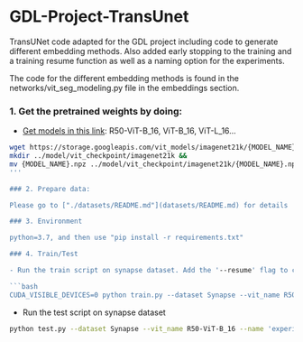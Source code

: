 # GDL-Project-TransUnet
TransUNet code adapted for the GDL project including code to generate different embedding methods. Also added early stopping to the training and a training resume function as well as a naming option for the experiments.

The code for the different embedding methods is found in the networks/vit_seg_modeling.py file in the embeddings section.

### 1. Get the pretrained weights by doing:

* [Get models in this link](https://console.cloud.google.com/storage/vit_models/): R50-ViT-B_16, ViT-B_16, ViT-L_16...
```bash
wget https://storage.googleapis.com/vit_models/imagenet21k/{MODEL_NAME}.npz &&
mkdir ../model/vit_checkpoint/imagenet21k &&
mv {MODEL_NAME}.npz ../model/vit_checkpoint/imagenet21k/{MODEL_NAME}.npz
'''

### 2. Prepare data:

Please go to ["./datasets/README.md"](datasets/README.md) for details

### 3. Environment

python=3.7, and then use "pip install -r requirements.txt"

### 4. Train/Test

- Run the train script on synapse dataset. Add the '--resume' flag to continue training from best weights

```bash
CUDA_VISIBLE_DEVICES=0 python train.py --dataset Synapse --vit_name R50-ViT-B_16 --name 'experiment_name'
```

- Run the test script on synapse dataset

```bash
python test.py --dataset Synapse --vit_name R50-ViT-B_16 --name 'experiment_name'
```
